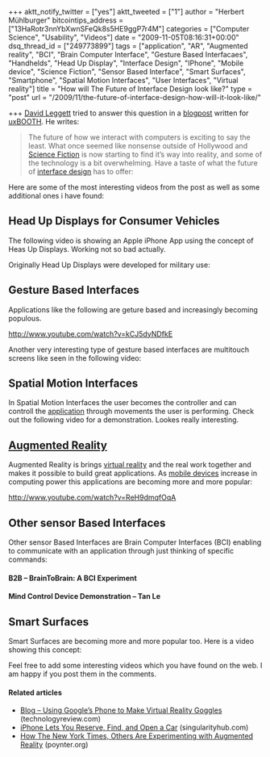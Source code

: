 +++
aktt_notify_twitter = ["yes"]
aktt_tweeted = ["1"]
author = "Herbert Mühlburger"
bitcointips_address = ["13HaRotr3nnYbXwnSFeQk8s5HE9ggP7r4M"]
categories = ["Computer Science", "Usability", "Videos"]
date = "2009-11-05T08:16:31+00:00"
dsq_thread_id = ["249773899"]
tags = ["application", "AR", "Augmented reality", "BCI", "Brain Computer Interface", "Gesture Based Interfacaes", "Handhelds", "Head Up Display", "Interface Design", "IPhone", "Mobile device", "Science Fiction", "Sensor Based Interface", "Smart Surfaces", "Smartphone", "Spatial Motion Interfaces", "User Interfaces", "Virtual reality"]
title = "How will The Future of Interface Design look like?"
type = "post"
url = "/2009/11/the-future-of-interface-design-how-will-it-look-like/"

+++
<a title="Posts by David  Leggett" href="http://www.uxbooth.com/author/admin/" target="_blank">David Leggett</a> tried to answer this question in a <a title="The Future of Interface Design" href="http://www.uxbooth.com/blog/the-future-of-interface-design/" target="_blank">blogpost</a> written for <a title="uxbooth" href="http://www.uxbooth.com/" target="_blank">uxBOOTH</a>. He writes:

> The future of how we interact with computers is exciting to say the least. What once seemed like nonsense outside of Hollywood and <a class="zem_slink" title="Science fiction" rel="wikipedia" href="http://en.wikipedia.org/wiki/Science_fiction">Science Fiction</a> is now starting to find it’s way into reality, and some of the technology is a bit overwhelming. Have a taste of what the future of <a class="zem_slink" title="User interface design" rel="wikipedia" href="http://en.wikipedia.org/wiki/User_interface_design">interface design</a> has to offer:

Here are some of the most interesting videos from the post as well as some additional ones i have found:

## Head Up Displays for Consumer Vehicles

The following video is showing an Apple iPhone App using the concept of Heas Up Displays. Working not so bad actually.



Originally Head Up Displays were developed for military use:



## Gesture Based Interfaces

Applications like the following are geture based and increasingly becoming populous.

http://www.youtube.com/watch?v=kCJ5dyNDfkE

Another very interesting type of gesture based interfaces are multitouch screens like seen in the following video:



## Spatial Motion Interfaces

In Spatial Motion Interfaces the user becomes the controller and can controll the <a class="zem_slink" title="Application software" rel="wikipedia" href="http://en.wikipedia.org/wiki/Application_software">application</a> through movements the user is performing. Check out the following video for a demonstration. Lookes really interesting.



## <a class="zem_slink" title="Augmented reality" rel="wikipedia" href="http://en.wikipedia.org/wiki/Augmented_reality">Augmented Reality</a>

Augmented Reality is brings <a class="zem_slink" title="Virtual reality" rel="wikipedia" href="http://en.wikipedia.org/wiki/Virtual_reality">virtual reality</a> and the real work together and makes it possible to build great applications. As <a class="zem_slink" title="Mobile device" rel="wikipedia" href="http://en.wikipedia.org/wiki/Mobile_device">mobile devices</a> increase in computing power this applications are becoming more and more popular:



http://www.youtube.com/watch?v=ReH9dmqfOqA





## Other sensor Based Interfaces

Other sensor Based Interfaces are Brain Computer Interfaces (BCI) enabling to communicate with an application through just thinking of specific commands:



#### B2B &#8211; BrainToBrain: A BCI Experiment



#### Mind Control Device Demonstration &#8211; Tan Le



## Smart Surfaces

Smart Surfaces are becoming more and more popular too. Here is a video showing this concept:



Feel free to add some interesting videos which you have found on the web. I am happy if you post them in the comments.

#### Related articles

  * [Blog &#8211; Using Google&#8217;s Phone to Make Virtual Reality Goggles][1] (technologyreview.com)
  * [iPhone Lets You Reserve, Find, and Open a Car][2] (singularityhub.com)
  * [How The New York Times, Others Are Experimenting with Augmented Reality][3] (poynter.org)

 [1]: http://www.technologyreview.com/blog/editors/24308/
 [2]: http://singularityhub.com/2009/10/05/iphone-lets-you-reserve-find-and-open-a-car/
 [3]: http://www.poynter.org/column.asp?id=31&aid=172703